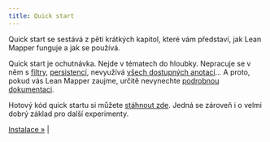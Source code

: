```yaml
---
title: Quick start
---
```


Quick start se sestává z pěti krátkých kapitol, které vám představí, jak Lean Mapper funguje a jak se používá.

Quick start je ochutnávka. Nejde v tématech do hloubky. Nepracuje se v něm s [filtry](/cs/docs/filtry/), [persistencí](/cs/docs/persistence/), nevyužívá [všech dostupných anotací](/cs/docs/entity/#toc-vazby-v-anotacich)... A proto, pokud vás Lean Mapper zaujme, určitě nevynechte [podrobnou dokumentaci](/cs/docs/).

Hotový kód quick startu si můžete [stáhnout zde](/resources/quickstart-v1.3.zip). Jedná se zároveň i o velmi dobrý základ pro další experimenty.


[Instalace »](kapitola-1/) |
